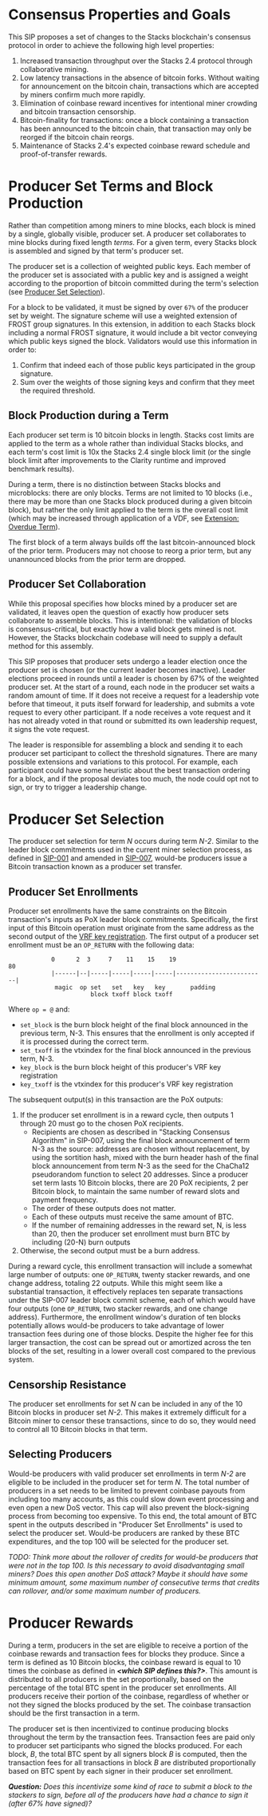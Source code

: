 # Consensus Properties and Goals

This SIP proposes a set of changes to the Stacks blockchain's consensus protocol
in order to achieve the following high level properties:

1. Increased transaction throughput over the Stacks 2.4 protocol through
   collaborative mining.
2. Low latency transactions in the absence of bitcoin forks. Without waiting for
   announcement on the bitcoin chain, transactions which are accepted by miners
   confirm much more rapidly.
3. Elimination of coinbase reward incentives for intentional miner crowding and
   bitcoin transaction censorship.
4. Bitcoin-finality for transactions: once a block containing a transaction has
   been announced to the bitcoin chain, that transaction may only be reorged if
   the bitcoin chain reorgs.
5. Maintenance of Stacks 2.4's expected coinbase reward schedule and
   proof-of-transfer rewards.

# Producer Set Terms and Block Production

Rather than competition among miners to mine blocks, each block is mined by a
single, globally visible, producer set. A producer set collaborates to mine
blocks during fixed length _terms_. For a given term, every Stacks block is
assembled and signed by that term's producer set.

The producer set is a collection of weighted public keys. Each member of the
producer set is associated with a public key and is assigned a weight according
to the proportion of bitcoin committed during the term's selection (see
[Producer Set Selection](#producer-set-selection)).

For a block to be validated, it must be signed by over `67%` of the producer set
by weight. The signature scheme will use a weighted extension of FROST group
signatures. In this extension, in addition to each Stacks block including a
normal FROST signature, it would include a bit vector conveying which public
keys signed the block. Validators would use this information in order to:

1. Confirm that indeed each of those public keys participated in the group
   signature.
2. Sum over the weights of those signing keys and confirm that they meet the
   required threshold.

## Block Production during a Term

Each producer set term is 10 bitcoin blocks in length. Stacks cost limits are
applied to the term as a whole rather than individual Stacks blocks, and each
term's cost limit is 10x the Stacks 2.4 single block limit (or the single block
limit after improvements to the Clarity runtime and improved benchmark results).

During a term, there is no distinction between Stacks blocks and microblocks:
there are only blocks. Terms are not limited to 10 blocks (i.e., there may be
more than one Stacks block produced during a given bitcoin block), but rather
the only limit applied to the term is the overall cost limit (which may be
increased through application of a VDF, see
[Extension: Overdue Term](#overdue-terms)).

The first block of a term always builds off the last bitcoin-announced block of
the prior term. Producers may not choose to reorg a prior term, but any
unannounced blocks from the prior term are dropped.

## Producer Set Collaboration

While this proposal specifies how blocks mined by a producer set are validated,
it leaves open the question of exactly how producer sets collaborate to assemble
blocks. This is intentional: the validation of blocks is consensus-critical, but
exactly how a valid block gets mined is not. However, the Stacks blockchain
codebase will need to supply a default method for this assembly.

This SIP proposes that producer sets undergo a leader election once the producer
set is chosen (or the current leader becomes inactive). Leader elections proceed
in rounds until a leader is chosen by 67% of the weighted producer set. At the
start of a round, each node in the producer set waits a random amount of time.
If it does not receive a request for a leadership vote before that timeout, it
puts itself forward for leadership, and submits a vote request to every other
participant. If a node receives a vote request and it has not already voted in
that round or submitted its own leadership request, it signs the vote request.

The leader is responsible for assembling a block and sending it to each producer
set participant to collect the threshold signatures. There are many possible
extensions and variations to this protocol. For example, each participant could
have some heuristic about the best transaction ordering for a block, and if the
proposal deviates too much, the node could opt not to sign, or try to trigger a
leadership change.

# Producer Set Selection

The producer set selection for term _N_ occurs during term _N-2_. Similar to the
leader block commitments used in the current miner selection process, as defined
in
[SIP-001](https://github.com/stacksgov/sips/blob/main/sips/sip-001/sip-001-burn-election.md)
and amended in
[SIP-007](https://github.com/stacksgov/sips/blob/main/sips/sip-007/sip-007-stacking-consensus.md),
would-be producers issue a Bitcoin transaction known as a producer set transfer.

## Producer Set Enrollments

Producer set enrollments have the same constraints on the Bitcoin transaction's
inputs as PoX leader block commitments. Specifically, the first input of this
Bitcoin operation must originate from the same address as the second output of
the
[VRF key registration](https://github.com/stacksgov/sips/blob/main/sips/sip-001/sip-001-burn-election.md#leader-vrf-key-registrations).
The first output of a producer set enrollment must be an `OP_RETURN` with the
following data:

```
            0      2  3     7    11    15    19                         80
            |------|--|-----|-----|-----|-----|-------------------------|
             magic  op set   set   key   key       padding
                       block txoff block txoff
```

Where `op = @` and:

- `set_block` is the burn block height of the final block announced in the
  previous term, N-3. This ensures that the enrollment is only accepted if it is
  processed during the correct term.
- `set_txoff` is the vtxindex for the final block announced in the previous
  term, N-3.
- `key_block` is the burn block height of this producer's VRF key registration
- `key_txoff` is the vtxindex for this producer's VRF key registration

The subsequent output(s) in this transaction are the PoX outputs:

1. If the producer set enrollment is in a reward cycle, then outputs 1 through
   20 must go to the chosen PoX recipients.
   - Recipients are chosen as described in "Stacking Consensus Algorithm" in
     SIP-007, using the final block announcement of term N-3 as the source:
     addresses are chosen without replacement, by using the sortition hash,
     mixed with the burn header hash of the final block announcement from term
     N-3 as the seed for the ChaCha12 pseudorandom function to select 20
     addresses. Since a producer set term lasts 10 Bitcoin blocks, there are 20
     PoX recipients, 2 per Bitcoin block, to maintain the same number of reward
     slots and payment frequency.
   - The order of these outputs does not matter.
   - Each of these outputs must receive the same amount of BTC.
   - If the number of remaining addresses in the reward set, N, is less than 20,
     then the producer set enrollment must burn BTC by including (20-N) burn
     outputs
2. Otherwise, the second output must be a burn address.

During a reward cycle, this enrollment transaction will include a somewhat large
number of outputs: one `OP_RETURN`, twenty stacker rewards, and one change
address, totaling 22 outputs. While this might seem like a substantial
transaction, it effectively replaces ten separate transactions under the SIP-007
leader block commit scheme, each of which would have four outputs (one
`OP_RETURN`, two stacker rewards, and one change address). Furthermore, the
enrollment window's duration of ten blocks potentially allows would-be producers
to take advantage of lower transaction fees during one of those blocks. Despite
the higher fee for this larger transaction, the cost can be spread out or
amortized across the ten blocks of the set, resulting in a lower overall cost
compared to the previous system.

## Censorship Resistance

The producer set enrollments for set _N_ can be included in any of the 10
Bitcoin blocks in producer set _N-2_. This makes it extremely difficult for a
Bitcoin miner to censor these transactions, since to do so, they would need to
control all 10 Bitcoin blocks in that term.

## Selecting Producers

Would-be producers with valid producer set enrollments in term _N-2_ are
eligible to be included in the producer set for term _N_. The total number of
producers in a set needs to be limited to prevent coinbase payouts from
including too many accounts, as this could slow down event processing and even
open a new DoS vector. This cap will also prevent the block-signing process from
becoming too expensive. To this end, the total amount of BTC spent in the
outputs described in "Producer Set Enrollments" is used to select the producer
set. Would-be producers are ranked by these BTC expenditures, and the top 100
will be selected for the producer set.

_TODO: Think more about the rollover of credits for would-be producers that were
not in the top 100. Is this necessary to avoid disadvantaging small miners? Does
this open another DoS attack? Maybe it should have some minimum amount, some
maximum number of consecutive terms that credits can rollover, and/or some
maximum number of producers._

# Producer Rewards

During a term, producers in the set are eligible to receive a portion of the
coinbase rewards and transaction fees for blocks they produce. Since a term is
defined as 10 Bitcoin blocks, the coinbase reward is equal to 10 times the
coinbase as defined in **_<which SIP defines this?>_**. This amount is
distributed to all producers in the set proportionally, based on the percentage
of the total BTC spent in the producer set enrollments. All producers receive
their portion of the coinbase, regardless of whether or not they signed the
blocks produced by the set. The coinbase transaction should be the first
transaction in a term.

The producer set is then incentivized to continue producing blocks throughout
the term by the transaction fees. Transaction fees are paid only to producer set
participants who signed the blocks produced. For each block, _B_, the total BTC
spent by all signers block _B_ is computed, then the transaction fees for all
transactions in block _B_ are distributed proportionally based on BTC spent by
each signer in their producer set enrollment.

_**Question:** Does this incentivize some kind of race to submit a block to the
stackers to sign, before all of the producers have had a chance to sign it
(after 67% have signed)?_
